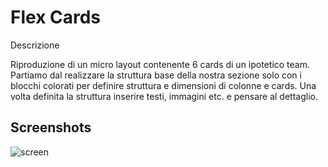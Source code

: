 
# Flex Cards

Descrizione

Riproduzione di un micro layout contenente 6 cards di un ipotetico team. Partiamo dal realizzare la struttura base della nostra sezione solo con i blocchi colorati per definire struttura e dimensioni di colonne e cards. Una volta definita la struttura inserire testi, immagini etc. e pensare al dettaglio.


 

## Screenshots

![screen](https://github.com/user-attachments/assets/1ef66e08-ce09-413c-845f-ccf306fd835f)
